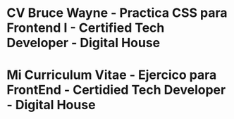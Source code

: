 # CV Bruce Wayne - Practica CSS para Frontend I - Certified Tech Developer - Digital House
# Mi Curriculum Vitae - Ejercico para FrontEnd - Certidied Tech Developer - Digital House 
